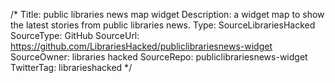 /*
Title: public libraries news map widget
Description: a widget map to show the latest stories from public libraries news.
Type: SourceLibrariesHacked
SourceType: GitHub
SourceUrl: https://github.com/LibrariesHacked/publiclibrariesnews-widget
SourceOwner: libraries hacked
SourceRepo: publiclibrariesnews-widget
TwitterTag: librarieshacked
*/